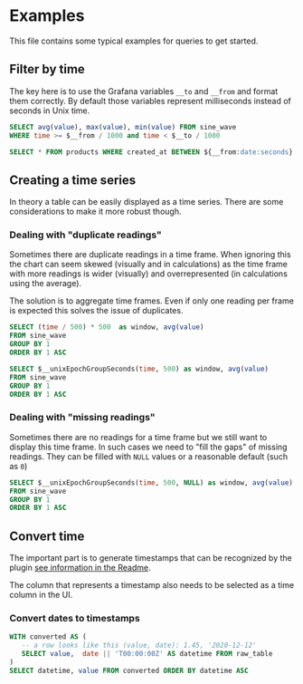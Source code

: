 # Examples

This file contains some typical examples for queries to get started.

## Filter by time

The key here is to use the Grafana variables `__to` and `__from` and format them correctly. By
default those variables represent milliseconds instead of seconds in Unix time.

```sql
SELECT avg(value), max(value), min(value) FROM sine_wave 
WHERE time >= $__from / 1000 and time < $__to / 1000
```

```sql
SELECT * FROM products WHERE created_at BETWEEN ${__from:date:seconds} AND ${__to:date:seconds};
```

## Creating a time series

In theory a table can be easily displayed as a time series. There are some considerations to make
it more robust though.

### Dealing with "duplicate readings"

Sometimes there are duplicate readings in a time frame. When ignoring this the chart can seem
skewed (visually and in calculations) as the time frame with more readings is wider (visually) and
overrepresented (in calculations using the average).

The solution is to aggregate time frames. Even if only one reading per frame is expected this
solves the issue of duplicates.

```sql
SELECT (time / 500) * 500  as window, avg(value)
FROM sine_wave
GROUP BY 1
ORDER BY 1 ASC
```

```sql
SELECT $__unixEpochGroupSeconds(time, 500) as window, avg(value)
FROM sine_wave
GROUP BY 1
ORDER BY 1 ASC
```

### Dealing with "missing readings"

Sometimes there are no readings for a time frame but we still want to display this time frame.
In such cases we need to "fill the gaps" of missing readings. They can be filled with `NULL` values
or a reasonable default (such as `0`)

```sql
SELECT $__unixEpochGroupSeconds(time, 500, NULL) as window, avg(value)
FROM sine_wave
GROUP BY 1
ORDER BY 1 ASC
```

## Convert time

The important part is to generate timestamps that can be recognized by the plugin
[see information in the Readme](https://github.com/fr-ser/grafana-sqlite-datasource#support-for-time-formatted-columns).

The column that represents a timestamp also needs to be selected as a time column in the UI.

### Convert dates to timestamps

```sql
WITH converted AS (
   -- a row looks like this (value, date): 1.45, '2020-12-12'
   SELECT value,  date || 'T00:00:00Z' AS datetime FROM raw_table
)
SELECT datetime, value FROM converted ORDER BY datetime ASC
```

